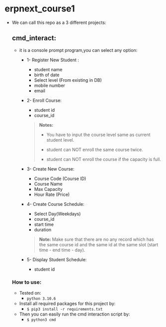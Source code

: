 # erpnext_course1
- We can call this repo as a 3 different projects:
  ## cmd_interact:
    - it is a console prompt program,you can select any option:
      - 1- Register New Student :
        - student name 
        - birth of date
        - Select level (From existing in DB)
        - mobile number
        - email
        
      - 2- Enroll Course:
        - student id
        - course_id
        > **Notes:** 
        > - You have to input the course level same as current student level.
        > 
        > - student can NOT enroll the same course twice.
        > 
        > - student can NOT enroll the course if the capacity is full.
        > 
      - 3- Create New Course:
        - Course Code (Course ID)
        - Course Name 
        - Max Capacity
        - Hour Rate (Price) 
      - 4- Create Course Schedule:
        - Select Day(Weekdays)
        - course_id
        - start time
        - duration
        
        > **Note:** Make sure that there are no any record which has the same course id and the same id at the same slot (start time - end time - day).
          
          
      - 5- Display Student Schedule:
        - student id 
        
    ### How to use:
    - Tested on:
      - `python 3.10.6`
    - Install all required packages for this project by:
      - `$ pip3 install -r requirements.txt`
    - Then you can easily run the cmd interaction script by:
      - `$ python3 cmd`

    
  
    
    
